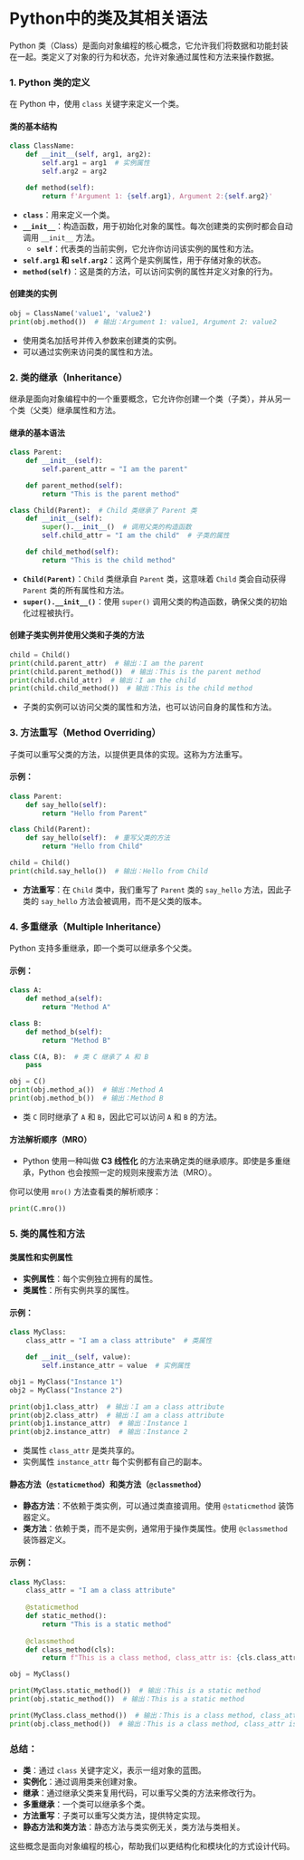 # Python中的类及其相关语法

Python 类（Class）是面向对象编程的核心概念，它允许我们将数据和功能封装在一起。类定义了对象的行为和状态，允许对象通过属性和方法来操作数据。

### 1. Python 类的定义
在 Python 中，使用 `class` 关键字来定义一个类。

#### 类的基本结构
```python
class ClassName:
    def __init__(self, arg1, arg2):
        self.arg1 = arg1  # 实例属性
        self.arg2 = arg2

    def method(self):
        return f'Argument 1: {self.arg1}, Argument 2:{self.arg2}'
```

- **`class`**：用来定义一个类。
- **`__init__`**：构造函数，用于初始化对象的属性。每次创建类的实例时都会自动调用 `__init__` 方法。
  - **`self`**：代表类的当前实例，它允许你访问该实例的属性和方法。
- **`self.arg1` 和 `self.arg2`**：这两个是实例属性，用于存储对象的状态。
- **`method(self)`**：这是类的方法，可以访问实例的属性并定义对象的行为。

#### 创建类的实例
```python
obj = ClassName('value1', 'value2')
print(obj.method())  # 输出：Argument 1: value1, Argument 2: value2
```
- 使用类名加括号并传入参数来创建类的实例。
- 可以通过实例来访问类的属性和方法。

### 2. 类的继承（Inheritance）

继承是面向对象编程中的一个重要概念，它允许你创建一个类（子类），并从另一个类（父类）继承属性和方法。

#### 继承的基本语法
```python
class Parent:
    def __init__(self):
        self.parent_attr = "I am the parent"

    def parent_method(self):
        return "This is the parent method"

class Child(Parent):  # Child 类继承了 Parent 类
    def __init__(self):
        super().__init__()  # 调用父类的构造函数
        self.child_attr = "I am the child"  # 子类的属性

    def child_method(self):
        return "This is the child method"
```

- **`Child(Parent)`**：`Child` 类继承自 `Parent` 类，这意味着 `Child` 类会自动获得 `Parent` 类的所有属性和方法。
- **`super().__init__()`**：使用 `super()` 调用父类的构造函数，确保父类的初始化过程被执行。

#### 创建子类实例并使用父类和子类的方法
```python
child = Child()
print(child.parent_attr)  # 输出：I am the parent
print(child.parent_method())  # 输出：This is the parent method
print(child.child_attr)  # 输出：I am the child
print(child.child_method())  # 输出：This is the child method
```
- 子类的实例可以访问父类的属性和方法，也可以访问自身的属性和方法。

### 3. 方法重写（Method Overriding）

子类可以重写父类的方法，以提供更具体的实现。这称为方法重写。

#### 示例：
```python
class Parent:
    def say_hello(self):
        return "Hello from Parent"

class Child(Parent):
    def say_hello(self):  # 重写父类的方法
        return "Hello from Child"

child = Child()
print(child.say_hello())  # 输出：Hello from Child
```
- **方法重写**：在 `Child` 类中，我们重写了 `Parent` 类的 `say_hello` 方法，因此子类的 `say_hello` 方法会被调用，而不是父类的版本。

### 4. 多重继承（Multiple Inheritance）

Python 支持多重继承，即一个类可以继承多个父类。

#### 示例：
```python
class A:
    def method_a(self):
        return "Method A"

class B:
    def method_b(self):
        return "Method B"

class C(A, B):  # 类 C 继承了 A 和 B
    pass

obj = C()
print(obj.method_a())  # 输出：Method A
print(obj.method_b())  # 输出：Method B
```
- 类 `C` 同时继承了 `A` 和 `B`，因此它可以访问 `A` 和 `B` 的方法。

#### 方法解析顺序（MRO）
- Python 使用一种叫做 **C3 线性化** 的方法来确定类的继承顺序。即使是多重继承，Python 也会按照一定的规则来搜索方法（MRO）。

你可以使用 `mro()` 方法查看类的解析顺序：
```python
print(C.mro())
```

### 5. 类的属性和方法

#### 类属性和实例属性
- **实例属性**：每个实例独立拥有的属性。
- **类属性**：所有实例共享的属性。

#### 示例：
```python
class MyClass:
    class_attr = "I am a class attribute"  # 类属性

    def __init__(self, value):
        self.instance_attr = value  # 实例属性

obj1 = MyClass("Instance 1")
obj2 = MyClass("Instance 2")

print(obj1.class_attr)  # 输出：I am a class attribute
print(obj2.class_attr)  # 输出：I am a class attribute
print(obj1.instance_attr)  # 输出：Instance 1
print(obj2.instance_attr)  # 输出：Instance 2
```
- 类属性 `class_attr` 是类共享的。
- 实例属性 `instance_attr` 每个实例都有自己的副本。

#### 静态方法（`@staticmethod`）和类方法（`@classmethod`）

- **静态方法**：不依赖于类实例，可以通过类直接调用。使用 `@staticmethod` 装饰器定义。
- **类方法**：依赖于类，而不是实例，通常用于操作类属性。使用 `@classmethod` 装饰器定义。

#### 示例：
```python
class MyClass:
    class_attr = "I am a class attribute"
    
    @staticmethod
    def static_method():
        return "This is a static method"
    
    @classmethod
    def class_method(cls):
        return f"This is a class method, class_attr is: {cls.class_attr}"

obj = MyClass()

print(MyClass.static_method())  # 输出：This is a static method
print(obj.static_method())  # 输出：This is a static method

print(MyClass.class_method())  # 输出：This is a class method, class_attr is: I am a class attribute
print(obj.class_method())  # 输出：This is a class method, class_attr is: I am a class attribute
```

### 总结：
- **类**：通过 `class` 关键字定义，表示一组对象的蓝图。
- **实例化**：通过调用类来创建对象。
- **继承**：通过继承父类来复用代码，可以重写父类的方法来修改行为。
- **多重继承**：一个类可以继承多个类。
- **方法重写**：子类可以重写父类方法，提供特定实现。
- **静态方法和类方法**：静态方法与类实例无关，类方法与类相关。

这些概念是面向对象编程的核心，帮助我们以更结构化和模块化的方式设计代码。